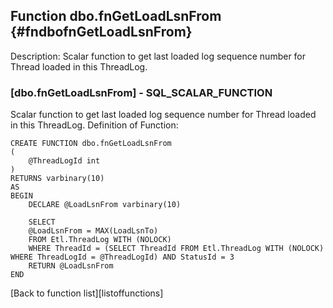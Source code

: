 Function dbo.fnGetLoadLsnFrom {#fndbofnGetLoadLsnFrom}
-----------------------------

Description: Scalar function to get last loaded log sequence number for
Thread loaded in this ThreadLog.

### \[dbo.fnGetLoadLsnFrom\] - SQL\_SCALAR\_FUNCTION

Scalar function to get last loaded log sequence number for Thread loaded
in this ThreadLog. Definition of Function:

``` {.sql}
CREATE FUNCTION dbo.fnGetLoadLsnFrom
(
    @ThreadLogId int
)
RETURNS varbinary(10)
AS
BEGIN
    DECLARE @LoadLsnFrom varbinary(10)

    SELECT
    @LoadLsnFrom = MAX(LoadLsnTo)
    FROM Etl.ThreadLog WITH (NOLOCK)
    WHERE ThreadId = (SELECT ThreadId FROM Etl.ThreadLog WITH (NOLOCK) WHERE ThreadLogId = @ThreadLogId) AND StatusId = 3
    RETURN @LoadLsnFrom
END
```

\[Back to function list\]\[listoffunctions\]
